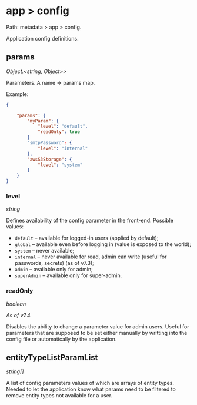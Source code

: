 # app > config

Path: metadata > app > config.

Application config definitions.

## params

*Object.<string, Object\>\>*

Parameters. A name => params map.

Example:

```json
{

    "params": {
        "myParam": {
            "level": "default",
            "readOnly": true
        }
        "smtpPassword": {
            "level": "internal"
        },
        "awsS3Storage": {
            "level": "system"
        }
    }
}
```

### level

*string*

Defines availability of the config parameter in the front-end. Possible values:

* `default` – available for logged-in users (applied by default);
* `global` – available even before logging in (value is exposed to the world);
* `system` – never available;
* `internal` – never available for read, admin can write (useful for passwords, secrets) (as of v7.3);
* `admin` – available only for admin;
* `superAdmin` – available only for super-admin.

### readOnly

*boolean*

*As of v7.4.*

Disables the ability to change a parameter value for admin users. Useful for parameters that are supposed to be set either manually by writting into the config file or automatically by the application. 

## entityTypeListParamList

*string[]*

A list of config parameters values of which are arrays of entity types. Needed to let the application know what params need to be filtered to remove entity types not available for a user.
